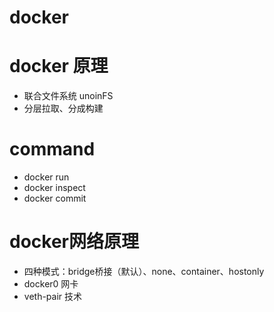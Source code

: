 # docker
# docker 原理
  * 联合文件系统 unoinFS
  * 分层拉取、分成构建
# command
  * docker run 
  * docker inspect
  * docker commit
# docker网络原理
  * 四种模式：bridge桥接（默认）、none、container、hostonly
  * docker0 网卡
  * veth-pair 技术
